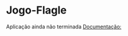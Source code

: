 # Jogo-Flagle
Aplicação ainda não terminada
[Documentação:](https://github.com/user-attachments/files/16937397/Documento.6.pdf)
